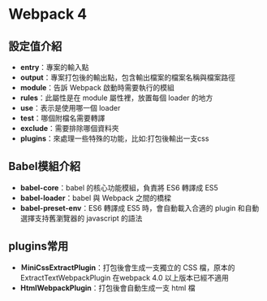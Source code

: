 # Webpack 4
## 設定值介紹
- **entry**：專案的輸入點
- **output**：專案打包後的輸出點，包含輸出檔案的檔案名稱與檔案路徑
- **module**：告訴 Webpack 啟動時需要執行的模組
- **rules**：此屬性是在 module 屬性裡，放置每個 loader 的地方
- **use**：表示是使用哪一個 loader 
- **test**：哪個附檔名需要轉譯
- **exclude**：需要排除哪個資料夾
- **plugins**：來處理一些特殊的功能，比如:打包後輸出一支css
## Babel模組介紹
- **babel-core**：babel 的核心功能模組，負責將 ES6 轉譯成 ES5
- **babel-loader**：babel 與 Webpack 之間的橋樑
- **babel-preset-env**：ES6 轉譯成 ES5 時，會自動載入合適的 plugin 和自動選擇支持舊瀏覽器的 javascript 的語法
## plugins常用
- **ＭiniCssExtractPlugin**：打包後會生成一支獨立的 CSS 檔，原本的 ExtractTextWebpackPlugin 在webpack 4.0 以上版本已經不適用
- **HtmlWebpackPlugin**：打包後會自動生成一支 html 檔
